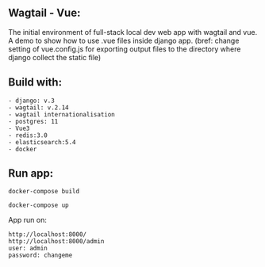 ## Wagtail - Vue:
The initial environment of full-stack local dev web app with wagtail and vue.
A demo to show how to use .vue files inside django app.
(bref: change setting of vue.config.js for exporting output files to the directory where django collect the static file)
## Build with:
```
- django: v.3
- wagtail: v.2.14
- wagtail internationalisation
- postgres: 11
- Vue3
- redis:3.0
- elasticsearch:5.4
- docker
```
## Run app:
```
docker-compose build
```
```
docker-compose up
```
App run on:
```
http://localhost:8000/
http://localhost:8000/admin
user: admin
password: changeme
```

